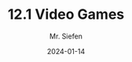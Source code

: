 ---
title: "12.1 Video Games"
date: 2024-01-14
draft: true
weight: 1
chapter: false
lastmod:
author: 'Mr. Siefen'
editors: ''
---